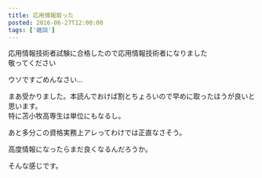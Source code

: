 ```yaml
---
title: 応用情報取った
posted: 2016-06-27T12:00:00
tags: ['雑談']
---
```


応用情報技術者試験に合格したので応用情報技術者になりました  
敬ってください  
  
ウソですごめんなさい…  
  
まあ受かりました。本読んでおけば割とちょろいので早めに取ったほうが良いと思います。  
特に苫小牧高専生は単位にもなるし。  
  
あと多分この資格実務上アレってわけでは正直なさそう。  
  
高度情報になったらまだ良くなるんだろうか。  
  
そんな感じです。

